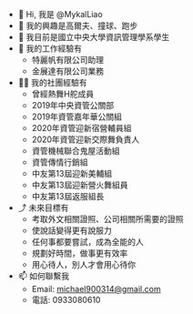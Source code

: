 - 👋 Hi, 我是 @MykalLiao
- 👀 我的興趣是高爾夫、撞球、跑步
- 🌱 我目前是國立中央大學資訊管理學系學生
- 📁 我的工作經驗有
	* 特麗帆有限公司助理
	* 金展達有限公司業務
- 🤽‍♀️ 我的社團經驗有
	* 曾經熱舞H舵成員
	* 2019年中央資管公關部
	* 2019年資管嘉年華公關組
	* 2020年資管迎新宿營輔員組
	* 2020年資管迎新交際舞負責人
	* 資管機械聯合鬼屋活動組
	* 資管傳情行銷組
	* 中友第13屆迎新美輔組
	* 中友第13屆迎新營火舞組員
	* 中友第13屆返服組長 
- ⤴ 未來目標有
	* 考取外文相關證照、公司相關所需要的證照
	* 使說話變得更有說服力
	* 任何事都要嘗試，成為全能的人
	* 規劃好時間，做事更有效率
	* 用心待人，別人才會用心待你
- 📫 如何聯繫我
	* Email: michael900314@gmail.com
	* 電話: 0933080610

<!---
MykalLiao/MykalLiao is a ✨ special ✨ repository because its `README.md` (this file) appears on your GitHub profile.
You can click the Preview link to take a look at your changes.
--->
